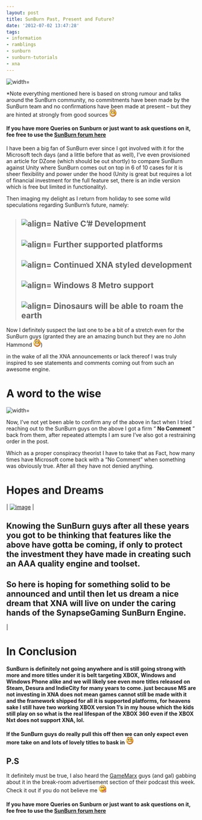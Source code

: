 ```yaml
---
layout: post
title: SunBurn Past, Present and Future?
date: '2012-07-02 13:47:28'
tags:
- information
- ramblings
- sunburn
- sunburn-tutorials
- xna
---
```


![width=](https://www.synapsegaming.com/cfs-filesystemfile.ashx/__key/CommunityServer.Discussions.Components.Files/5/3632.SunBurn_2D00_Avatar_2D00_2.jpg)

\*Note everything mentioned here is based on strong rumour and talks around the SunBurn community, no commitments have been made by the SunBurn team and no confirmations have been made at present – but they are hinted at strongly from good sources ![Open-mouthed smile](/Images/wordpress/2012/07/wlEmoticon-openmouthedsmile14.png)

#### If you have more Queries on Sunburn or just want to ask questions on it, fee free to use the [SunBurn forum here](http://darkgenesis.zenithmoon.com/forums/forum/sunburn/ "SunBurn blog post forum on Dark Genesis")

I have been a big fan of SunBurn ever since I got involved with it for the Microsoft tech days (and a little before that as well), I’ve even provisioned an article for DZone (which should be out shortly) to compare SunBurn against Unity where SunBurn comes out on top in 6 of 10 cases for it is sheer flexibility and power under the hood (Unity is great but requires a lot of financial investment for the full feature set, there is an indie version which is free but limited in functionality).

Then imaging my delight as I return from holiday to see some wild speculations regarding SunBurn’s future, namely:

> ## ![align=](http://www.dotnetscraps.com/samples/bullets/009.gif)    Native C’# Development
> 
> ## ![align=](http://www.dotnetscraps.com/samples/bullets/009.gif)    Further supported platforms
> 
> ## ![align=](http://www.dotnetscraps.com/samples/bullets/009.gif)    Continued XNA styled development
> 
> ## ![align=](http://www.dotnetscraps.com/samples/bullets/009.gif)    Windows 8 Metro support
> 
> ## ![align=](http://www.dotnetscraps.com/samples/bullets/009.gif)    Dinosaurs will be able to roam the earth

Now I definitely suspect the last one to be a bit of a stretch even for the SunBurn guys (granted they are an amazing bunch but they are no John Hammond ![Open-mouthed smile](/Images/wordpress/2012/07/wlEmoticon-openmouthedsmile14.png))

in the wake of all the XNA announcements or lack thereof I was truly inspired to see statements and comments coming out from such an awesome engine.

# 

# A word to the wise

![width=](https://lh3.googleusercontent.com/--7IeWj_xo-o/TWlPkCeh2KI/AAAAAAAAAWA/fkPaESFomSY/Road+to+Change.jpg)

Now, I’ve not yet been able to confirm any of the above in fact when I tried reaching out to the SunBurn guys on the above I got a firm “ **No Comment** ” back from them, after repeated attempts I am sure I’ve also got a restraining order in the post.

Which as a proper conspiracy theorist I have to take that as Fact, how many times have Microsoft come back with a “No Comment” when something was obviously true.  After all they have not denied anything.

# Hopes and Dreams

| [![image](/Images/wordpress/2012/07/image_thumb139.png "image")](/Images/wordpress/2012/07/image136.png) | 
## Knowing the SunBurn guys after all these years you got to be thinking that features like the above have gotta be coming, if only to protect the investment they have made in creating such an AAA quality engine and toolset.

## So here is hoping for something solid to be announced and until then let us dream a nice dream that XNA will live on under the caring hands of the SynapseGaming SunBurn Engine.
 |

# In Conclusion

#### SunBurn is definitely not going anywhere and is still going strong with more and more titles under it is belt targeting XBOX, Windows and Windows Phone alike and we will likely see even more titles released on Steam, Desura and IndieCity for many years to come.  just because MS are not investing in XNA does not mean games cannot still be made with it and the framework shipped for all it is supported platforms, for heavens sake I still have two working XBOX version 1’s in my house which the kids still play on so what is the real lifespan of the XBOX 360 even if the XBOX Nxt does not support XNA, lol.

#### If the SunBurn guys do really pull this off then we can only expect even more take on and lots of lovely titles to bask in ![Open-mouthed smile](/Images/wordpress/2012/07/wlEmoticon-openmouthedsmile14.png)

## P.S

It definitely must be true, I also heard the [GameMarx](http://www.gamemarx.com/) guys (and gal) gabbing about it in the break-room advertisement section of their podcast this week.  Check it out if you do not believe me ![Smile with tongue out](/Images/wordpress/2012/07/wlEmoticon-smilewithtongueout1.png)

#### If you have more Queries on Sunburn or just want to ask questions on it, fee free to use the [SunBurn forum here](http://darkgenesis.zenithmoon.com/forums/forum/sunburn/ "SunBurn blog post forum on Dark Genesis")
